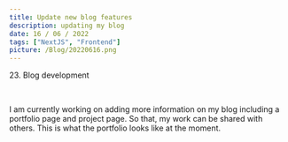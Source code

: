 ```yaml
---
title: Update new blog features
description: updating my blog
date: 16 / 06 / 2022
tags: ["NextJS", "Frontend"]
picture: /Blog/20220616.png
---
```


<p>23. Blog development</p>

<br/>
<p> I am currently working on adding more information on my blog including a portfolio page and project page. So that, my work can be shared with others. This is what the portfolio looks like at the moment.
</p>

